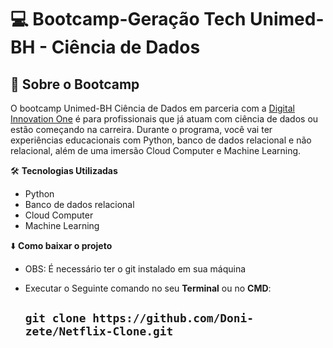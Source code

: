 # 




 # :computer:  Bootcamp-Geração Tech Unimed-BH - Ciência de Dados


## :rocket: Sobre o Bootcamp

O bootcamp Unimed-BH Ciência de Dados em parceria com a [Digital Innovation One](https://web.dio.me/track/geracao-tech-unimed-bh-ciencia-de-dados?order=oldest&page=1&tab=path) é para profissionais que já atuam com ciência de dados ou estão começando na carreira. Durante o programa, você vai ter experiências educacionais com Python, banco de dados relacional e não relacional, além de uma imersão Cloud Computer e Machine Learning.



:hammer_and_wrench: **Tecnologias Utilizadas**
* Python
* Banco de dados relacional
* Cloud Computer
* Machine Learning

:arrow_down: **Como baixar o projeto**

* OBS: É necessário ter o git instalado em sua máquina
* Executar o Seguinte comando no seu **Terminal**  ou no **CMD**:

  ## `git clone https://github.com/Doni-zete/Netflix-Clone.git`
        
        
        
      

 

